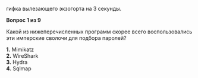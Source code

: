 гифка вылезающего экзогорта на 3 секунды.

**Вопрос 1 из 9**  

Какой из нижеперечисленных программ скорее всего воспользовались эти имперские сволочи для подбора паролей?

**1.** Mimikatz  
**2.** WireShark  
**3.** Hydra  
**4.** Sqlmap  
